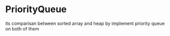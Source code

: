 # PriorityQueue
its comparisan between sorted array and heap by implement priority queue on both of them

